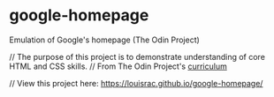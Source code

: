 # google-homepage
Emulation of Google's homepage (The Odin Project)

// The purpose of this project is to demonstrate understanding of core HTML and CSS skills. 
// From The Odin Project's [curriculum](http://www.theodinproject.com/courses/web-development-101/lessons/html-css)

// View this project here: https://louisrac.github.io/google-homepage/
